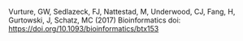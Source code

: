 
Vurture, GW, Sedlazeck, FJ, Nattestad, M, Underwood, CJ, Fang, H, Gurtowski, J, Schatz, MC (2017) Bioinformatics doi: https://doi.org/10.1093/bioinformatics/btx153
